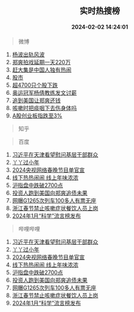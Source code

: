 <div align="center"><h2>实时热搜榜</h2><h4>2024-02-02 14:24:01</h4></div>

> 微博  

1. [杨波出轨风波](https://s.weibo.com/weibo?q=%E6%9D%A8%E6%B3%A2%E5%87%BA%E8%BD%A8%E9%A3%8E%E6%B3%A2&t=31&band_rank=1&Refer=top)<br />
2. [郑爽拍戏延期一天220万](https://s.weibo.com/weibo?q=%23%E9%83%91%E7%88%BD%E6%8B%8D%E6%88%8F%E5%BB%B6%E6%9C%9F%E4%B8%80%E5%A4%A9220%E4%B8%87%23&t=31&band_rank=2&Refer=top)<br />
3. [赶大集是中国人独有热闹](https://s.weibo.com/weibo?q=%23%E8%B5%B6%E5%A4%A7%E9%9B%86%E6%98%AF%E4%B8%AD%E5%9B%BD%E4%BA%BA%E7%8B%AC%E6%9C%89%E7%83%AD%E9%97%B9%23&t=31&band_rank=3&Refer=top)<br />
4. [股市](https://s.weibo.com/weibo?q=%E8%82%A1%E5%B8%82&t=31&band_rank=4&Refer=top)<br />
5. [超4700只个股下跌](https://s.weibo.com/weibo?q=%23%E8%B6%854700%E5%8F%AA%E4%B8%AA%E8%82%A1%E4%B8%8B%E8%B7%8C%23&t=31&band_rank=5&Refer=top)<br />
6. [奥运冠军杨倩教练发文讨薪](https://s.weibo.com/weibo?q=%23%E5%A5%A5%E8%BF%90%E5%86%A0%E5%86%9B%E6%9D%A8%E5%80%A9%E6%95%99%E7%BB%83%E5%8F%91%E6%96%87%E8%AE%A8%E8%96%AA%23&t=31&band_rank=6&Refer=top)<br />
7. [追到美国让郑爽还钱](https://s.weibo.com/weibo?q=%23%E8%BF%BD%E5%88%B0%E7%BE%8E%E5%9B%BD%E8%AE%A9%E9%83%91%E7%88%BD%E8%BF%98%E9%92%B1%23&t=31&band_rank=7&Refer=top)<br />
8. [咳嗽时把痰咽下去伤身体吗](https://s.weibo.com/weibo?q=%E5%92%B3%E5%97%BD%E6%97%B6%E6%8A%8A%E7%97%B0%E5%92%BD%E4%B8%8B%E5%8E%BB%E4%BC%A4%E8%BA%AB%E4%BD%93%E5%90%97&t=31&band_rank=8&Refer=top)<br />
9. [A股创业板指跌至3%](https://s.weibo.com/weibo?q=%23A%E8%82%A1%E5%88%9B%E4%B8%9A%E6%9D%BF%E6%8C%87%E8%B7%8C%E8%87%B33%25%23&t=31&band_rank=9&Refer=top)<br />

> 知乎  


> 百度  

1. [习近平在天津看望慰问基层干部群众](https://www.baidu.com/s?wd=%E4%B9%A0%E8%BF%91%E5%B9%B3%E5%9C%A8%E5%A4%A9%E6%B4%A5%E7%9C%8B%E6%9C%9B%E6%85%B0%E9%97%AE%E5%9F%BA%E5%B1%82%E5%B9%B2%E9%83%A8%E7%BE%A4%E4%BC%97&sa=fyb_news&rsv_dl=fyb_news)<br />
2. [丫丫过小年](https://www.baidu.com/s?wd=%E4%B8%AB%E4%B8%AB%E8%BF%87%E5%B0%8F%E5%B9%B4&sa=fyb_news&rsv_dl=fyb_news)<br />
3. [2024央视网络春晚节目单官宣](https://www.baidu.com/s?wd=2024%E5%A4%AE%E8%A7%86%E7%BD%91%E7%BB%9C%E6%98%A5%E6%99%9A%E8%8A%82%E7%9B%AE%E5%8D%95%E5%AE%98%E5%AE%A3&sa=fyb_news&rsv_dl=fyb_news)<br />
4. [线下热热闹闹 线上年味浓浓](https://www.baidu.com/s?wd=%E7%BA%BF%E4%B8%8B%E7%83%AD%E7%83%AD%E9%97%B9%E9%97%B9+%E7%BA%BF%E4%B8%8A%E5%B9%B4%E5%91%B3%E6%B5%93%E6%B5%93&sa=fyb_news&rsv_dl=fyb_news)<br />
5. [沪指盘中跌破2700点](https://www.baidu.com/s?wd=%E6%B2%AA%E6%8C%87%E7%9B%98%E4%B8%AD%E8%B7%8C%E7%A0%B42700%E7%82%B9&sa=fyb_news&rsv_dl=fyb_news)<br />
6. [投资人跑到美国向郑爽追债未果](https://www.baidu.com/s?wd=%E6%8A%95%E8%B5%84%E4%BA%BA%E8%B7%91%E5%88%B0%E7%BE%8E%E5%9B%BD%E5%90%91%E9%83%91%E7%88%BD%E8%BF%BD%E5%80%BA%E6%9C%AA%E6%9E%9C&sa=fyb_news&rsv_dl=fyb_news)<br />
7. [网曝G1265次列车100多人有票无座](https://www.baidu.com/s?wd=%E7%BD%91%E6%9B%9DG1265%E6%AC%A1%E5%88%97%E8%BD%A6100%E5%A4%9A%E4%BA%BA%E6%9C%89%E7%A5%A8%E6%97%A0%E5%BA%A7&sa=fyb_news&rsv_dl=fyb_news)<br />
8. [浙江春节禁止咳嗽症状餐饮人员上岗](https://www.baidu.com/s?wd=%E6%B5%99%E6%B1%9F%E6%98%A5%E8%8A%82%E7%A6%81%E6%AD%A2%E5%92%B3%E5%97%BD%E7%97%87%E7%8A%B6%E9%A4%90%E9%A5%AE%E4%BA%BA%E5%91%98%E4%B8%8A%E5%B2%97&sa=fyb_news&rsv_dl=fyb_news)<br />
9. [2024年1月“科学”流言榜发布](https://www.baidu.com/s?wd=2024%E5%B9%B41%E6%9C%88%E2%80%9C%E7%A7%91%E5%AD%A6%E2%80%9D%E6%B5%81%E8%A8%80%E6%A6%9C%E5%8F%91%E5%B8%83&sa=fyb_news&rsv_dl=fyb_news)<br />

> 哔哩哔哩  

1. [习近平在天津看望慰问基层干部群众](https://www.baidu.com/s?wd=%E4%B9%A0%E8%BF%91%E5%B9%B3%E5%9C%A8%E5%A4%A9%E6%B4%A5%E7%9C%8B%E6%9C%9B%E6%85%B0%E9%97%AE%E5%9F%BA%E5%B1%82%E5%B9%B2%E9%83%A8%E7%BE%A4%E4%BC%97&sa=fyb_news&rsv_dl=fyb_news)<br />
2. [丫丫过小年](https://www.baidu.com/s?wd=%E4%B8%AB%E4%B8%AB%E8%BF%87%E5%B0%8F%E5%B9%B4&sa=fyb_news&rsv_dl=fyb_news)<br />
3. [2024央视网络春晚节目单官宣](https://www.baidu.com/s?wd=2024%E5%A4%AE%E8%A7%86%E7%BD%91%E7%BB%9C%E6%98%A5%E6%99%9A%E8%8A%82%E7%9B%AE%E5%8D%95%E5%AE%98%E5%AE%A3&sa=fyb_news&rsv_dl=fyb_news)<br />
4. [线下热热闹闹 线上年味浓浓](https://www.baidu.com/s?wd=%E7%BA%BF%E4%B8%8B%E7%83%AD%E7%83%AD%E9%97%B9%E9%97%B9+%E7%BA%BF%E4%B8%8A%E5%B9%B4%E5%91%B3%E6%B5%93%E6%B5%93&sa=fyb_news&rsv_dl=fyb_news)<br />
5. [沪指盘中跌破2700点](https://www.baidu.com/s?wd=%E6%B2%AA%E6%8C%87%E7%9B%98%E4%B8%AD%E8%B7%8C%E7%A0%B42700%E7%82%B9&sa=fyb_news&rsv_dl=fyb_news)<br />
6. [投资人跑到美国向郑爽追债未果](https://www.baidu.com/s?wd=%E6%8A%95%E8%B5%84%E4%BA%BA%E8%B7%91%E5%88%B0%E7%BE%8E%E5%9B%BD%E5%90%91%E9%83%91%E7%88%BD%E8%BF%BD%E5%80%BA%E6%9C%AA%E6%9E%9C&sa=fyb_news&rsv_dl=fyb_news)<br />
7. [网曝G1265次列车100多人有票无座](https://www.baidu.com/s?wd=%E7%BD%91%E6%9B%9DG1265%E6%AC%A1%E5%88%97%E8%BD%A6100%E5%A4%9A%E4%BA%BA%E6%9C%89%E7%A5%A8%E6%97%A0%E5%BA%A7&sa=fyb_news&rsv_dl=fyb_news)<br />
8. [浙江春节禁止咳嗽症状餐饮人员上岗](https://www.baidu.com/s?wd=%E6%B5%99%E6%B1%9F%E6%98%A5%E8%8A%82%E7%A6%81%E6%AD%A2%E5%92%B3%E5%97%BD%E7%97%87%E7%8A%B6%E9%A4%90%E9%A5%AE%E4%BA%BA%E5%91%98%E4%B8%8A%E5%B2%97&sa=fyb_news&rsv_dl=fyb_news)<br />
9. [2024年1月“科学”流言榜发布](https://www.baidu.com/s?wd=2024%E5%B9%B41%E6%9C%88%E2%80%9C%E7%A7%91%E5%AD%A6%E2%80%9D%E6%B5%81%E8%A8%80%E6%A6%9C%E5%8F%91%E5%B8%83&sa=fyb_news&rsv_dl=fyb_news)<br />
